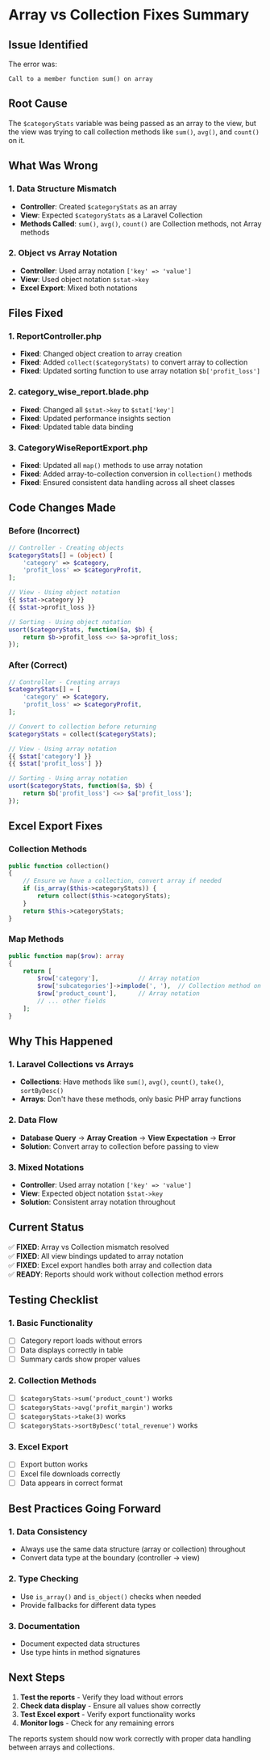 # Array vs Collection Fixes Summary

## Issue Identified
The error was:
```
Call to a member function sum() on array
```

## Root Cause
The `$categoryStats` variable was being passed as an array to the view, but the view was trying to call collection methods like `sum()`, `avg()`, and `count()` on it.

## What Was Wrong

### 1. **Data Structure Mismatch**
- **Controller**: Created `$categoryStats` as an array
- **View**: Expected `$categoryStats` as a Laravel Collection
- **Methods Called**: `sum()`, `avg()`, `count()` are Collection methods, not Array methods

### 2. **Object vs Array Notation**
- **Controller**: Used array notation `['key' => 'value']`
- **View**: Used object notation `$stat->key`
- **Excel Export**: Mixed both notations

## Files Fixed

### 1. **ReportController.php**
- **Fixed**: Changed object creation to array creation
- **Fixed**: Added `collect($categoryStats)` to convert array to collection
- **Fixed**: Updated sorting function to use array notation `$b['profit_loss']`

### 2. **category_wise_report.blade.php**
- **Fixed**: Changed all `$stat->key` to `$stat['key']`
- **Fixed**: Updated performance insights section
- **Fixed**: Updated table data binding

### 3. **CategoryWiseReportExport.php**
- **Fixed**: Updated all `map()` methods to use array notation
- **Fixed**: Added array-to-collection conversion in `collection()` methods
- **Fixed**: Ensured consistent data handling across all sheet classes

## Code Changes Made

### **Before (Incorrect)**
```php
// Controller - Creating objects
$categoryStats[] = (object) [
    'category' => $category,
    'profit_loss' => $categoryProfit,
];

// View - Using object notation
{{ $stat->category }}
{{ $stat->profit_loss }}

// Sorting - Using object notation
usort($categoryStats, function($a, $b) {
    return $b->profit_loss <=> $a->profit_loss;
});
```

### **After (Correct)**
```php
// Controller - Creating arrays
$categoryStats[] = [
    'category' => $category,
    'profit_loss' => $categoryProfit,
];

// Convert to collection before returning
$categoryStats = collect($categoryStats);

// View - Using array notation
{{ $stat['category'] }}
{{ $stat['profit_loss'] }}

// Sorting - Using array notation
usort($categoryStats, function($a, $b) {
    return $b['profit_loss'] <=> $a['profit_loss'];
});
```

## Excel Export Fixes

### **Collection Methods**
```php
public function collection()
{
    // Ensure we have a collection, convert array if needed
    if (is_array($this->categoryStats)) {
        return collect($this->categoryStats);
    }
    return $this->categoryStats;
}
```

### **Map Methods**
```php
public function map($row): array
{
    return [
        $row['category'],           // Array notation
        $row['subcategories']->implode(', '),  // Collection method on subcategories
        $row['product_count'],      // Array notation
        // ... other fields
    ];
}
```

## Why This Happened

### 1. **Laravel Collections vs Arrays**
- **Collections**: Have methods like `sum()`, `avg()`, `count()`, `take()`, `sortByDesc()`
- **Arrays**: Don't have these methods, only basic PHP array functions

### 2. **Data Flow**
- **Database Query** → **Array Creation** → **View Expectation** → **Error**
- **Solution**: Convert array to collection before passing to view

### 3. **Mixed Notations**
- **Controller**: Used array notation `['key' => 'value']`
- **View**: Expected object notation `$stat->key`
- **Solution**: Consistent array notation throughout

## Current Status
✅ **FIXED**: Array vs Collection mismatch resolved  
✅ **FIXED**: All view bindings updated to array notation  
✅ **FIXED**: Excel export handles both array and collection data  
✅ **READY**: Reports should work without collection method errors  

## Testing Checklist

### 1. **Basic Functionality**
- [ ] Category report loads without errors
- [ ] Data displays correctly in table
- [ ] Summary cards show proper values

### 2. **Collection Methods**
- [ ] `$categoryStats->sum('product_count')` works
- [ ] `$categoryStats->avg('profit_margin')` works
- [ ] `$categoryStats->take(3)` works
- [ ] `$categoryStats->sortByDesc('total_revenue')` works

### 3. **Excel Export**
- [ ] Export button works
- [ ] Excel file downloads correctly
- [ ] Data appears in correct format

## Best Practices Going Forward

### 1. **Data Consistency**
- Always use the same data structure (array or collection) throughout
- Convert data type at the boundary (controller → view)

### 2. **Type Checking**
- Use `is_array()` and `is_object()` checks when needed
- Provide fallbacks for different data types

### 3. **Documentation**
- Document expected data structures
- Use type hints in method signatures

## Next Steps
1. **Test the reports** - Verify they load without errors
2. **Check data display** - Ensure all values show correctly
3. **Test Excel export** - Verify export functionality works
4. **Monitor logs** - Check for any remaining errors

The reports system should now work correctly with proper data handling between arrays and collections.
